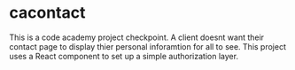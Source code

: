 # cacontact

This is a code academy project checkpoint. A client doesnt want their contact page to display thier personal inforamtion for all to see. This project uses a React component to set up a simple authorization layer.
